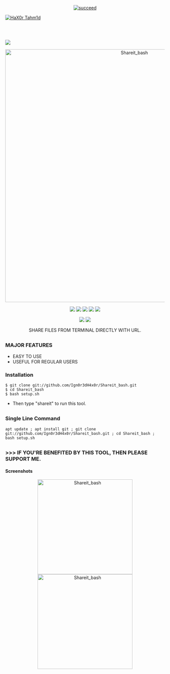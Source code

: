  <p align="center">
<a href="#"><img title="succeed" src="https://img.shields.io/badge/deobfuscating-succeed-green?colorB=%23017e40&style=for-the-badge"></a>
</p>
<p align="left">
<a href="https://github.com/hax0rtahm1d"><img title="HaX0r Tahm1d" src="https://img.shields.io/badge/By-HaX0r%20Tahm1d-blue?style=for-the-badge&logo=github"></a>
</p>
<br/><br/>


<p align="left">
 <img src="https://img.shields.io/badge/MADE%20IN-BANGLADESH-green?colorA=%23ff0000&colorB=%23017e40&style=flat-square">
 </p>
 
 <p align="center">
 <a href="https://linktr.ee/Xowmik"><img src="https://i.ibb.co/nL6NFSs/Shareit-bash.png" alt="Shareit_bash" border="0" width="800"></a>
</p>
<p align="center">
  <img src="https://img.shields.io/badge/Version-1.0-green">
  <img src="https://img.shields.io/github/license/Ign0r3dH4x0r/Shareit_bash">
  <img src="https://img.shields.io/github/stars/Ign0r3dH4x0r/Shareit_bash">
  <img src="https://img.shields.io/github/issues/Ign0r3dH4x0r/Shareit_bash?color=red">
  <img src="https://img.shields.io/github/forks/Ign0r3dH4x0r/Shareit_bash?color=teal">
</p>

<p align="center">
  <img src="https://img.shields.io/badge/Author-Shayer--Mahmud--Sowmik-cyan?style=flat-square">
  <img src="https://img.shields.io/badge/Written%20In-Bash-cyan?style=flat-square">
</p>

<p align="center">SHARE FILES FROM TERMINAL DIRECTLY WITH URL.</p>


##

### MAJOR FEATURES

- EASY TO USE
- USEFUL FOR REGULAR USERS

### Installation

```
$ git clone git://github.com/Ign0r3dH4x0r/Shareit_bash.git
$ cd Shareit_bash
$ bash setup.sh
```

- Then type "shareit" to run this tool.
##

### Single Line Command
```
apt update ; apt install git ; git clone git://github.com/Ign0r3dH4x0r/Shareit_bash.git ; cd Shareit_bash ; bash setup.sh
```

## 

### >>> IF YOU'RE BENEFITED BY THIS TOOL, THEN PLEASE SUPPORT ME.

#### Screenshots
<p align="center">
  <a href="https://ibb.co/SwRHfhn"><img src="https://i.ibb.co/23gRZDt/share1.png" alt="Shareit_bash" width="300"></a>
<a href="https://ibb.co/MDZCJPR"><img src="https://i.ibb.co/hRLmT2K/share2.png" alt="Shareit_bash" width="300"></a>
</p>
